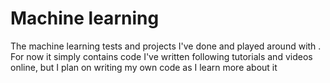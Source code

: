 # Machine learning
The machine learning tests and projects I've done and played around with
. For now it simply contains code I've written following tutorials and videos online, but I plan on writing my own code as I learn more about it
